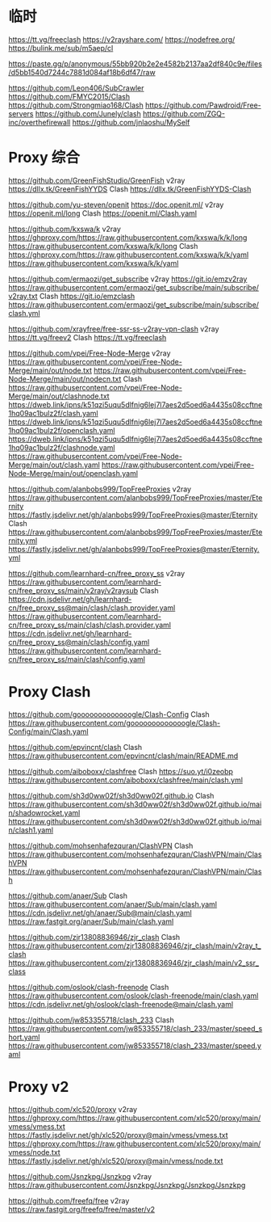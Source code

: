 # 临时
https://tt.vg/freeclash
https://v2rayshare.com/
https://nodefree.org/
https://bulink.me/sub/m5aep/cl

https://paste.gg/p/anonymous/55bb920b2e2e4582b2137aa2df840c9e/files/d5bb1540d7244c7881d084af18b6df47/raw


https://github.com/Leon406/SubCrawler
https://github.com/FMYC2015/Clash
https://github.com/Strongmiao168/Clash
https://github.com/Pawdroid/Free-servers
https://github.com/Junely/clash
https://github.com/ZGQ-inc/overthefirewall
https://github.com/jnlaoshu/MySelf

# Proxy 综合

https://github.com/GreenFishStudio/GreenFish
v2ray
https://dllx.tk/GreenFishYYDS
Clash
https://dllx.tk/GreenFishYYDS-Clash

https://github.com/yu-steven/openit
https://doc.openit.ml/
v2ray
https://openit.ml/long
Clash
https://openit.ml/Clash.yaml

https://github.com/kxswa/k
v2ray
https://ghproxy.com/https://raw.githubusercontent.com/kxswa/k/k/long
https://raw.githubusercontent.com/kxswa/k/k/long
Clash
https://ghproxy.com/https://raw.githubusercontent.com/kxswa/k/k/yaml
https://raw.githubusercontent.com/kxswa/k/k/yaml

https://github.com/ermaozi/get_subscribe
v2ray
https://git.io/emzv2ray
https://raw.githubusercontent.com/ermaozi/get_subscribe/main/subscribe/v2ray.txt
Clash
https://git.io/emzclash
https://raw.githubusercontent.com/ermaozi/get_subscribe/main/subscribe/clash.yml

https://github.com/xrayfree/free-ssr-ss-v2ray-vpn-clash
v2ray
https://tt.vg/freev2
Clash
https://tt.vg/freeclash

https://github.com/vpei/Free-Node-Merge
v2ray
https://raw.githubusercontent.com/vpei/Free-Node-Merge/main/out/node.txt
https://raw.githubusercontent.com/vpei/Free-Node-Merge/main/out/nodecn.txt
Clash
https://raw.githubusercontent.com/vpei/Free-Node-Merge/main/out/clashnode.txt
https://dweb.link/ipns/k51qzi5uqu5dlfnig6lej7l7aes2d5oed6a4435s08ccftne1hq09ac1bulz2f/clash.yaml
https://dweb.link/ipns/k51qzi5uqu5dlfnig6lej7l7aes2d5oed6a4435s08ccftne1hq09ac1bulz2f/openclash.yaml
https://dweb.link/ipns/k51qzi5uqu5dlfnig6lej7l7aes2d5oed6a4435s08ccftne1hq09ac1bulz2f/clashnode.yaml
https://raw.githubusercontent.com/vpei/Free-Node-Merge/main/out/clash.yaml
https://raw.githubusercontent.com/vpei/Free-Node-Merge/main/out/openclash.yaml

https://github.com/alanbobs999/TopFreeProxies
v2ray
https://raw.githubusercontent.com/alanbobs999/TopFreeProxies/master/Eternity
https://fastly.jsdelivr.net/gh/alanbobs999/TopFreeProxies@master/Eternity
Clash
https://raw.githubusercontent.com/alanbobs999/TopFreeProxies/master/Eternity.yml
https://fastly.jsdelivr.net/gh/alanbobs999/TopFreeProxies@master/Eternity.yml

https://github.com/learnhard-cn/free_proxy_ss
v2ray
https://raw.githubusercontent.com/learnhard-cn/free_proxy_ss/main/v2ray/v2raysub
Clash
https://cdn.jsdelivr.net/gh/learnhard-cn/free_proxy_ss@main/clash/clash.provider.yaml
https://raw.githubusercontent.com/learnhard-cn/free_proxy_ss/main/clash/clash.provider.yaml
https://cdn.jsdelivr.net/gh/learnhard-cn/free_proxy_ss@main/clash/config.yaml
https://raw.githubusercontent.com/learnhard-cn/free_proxy_ss/main/clash/config.yaml

# Proxy Clash

https://github.com/gooooooooooooogle/Clash-Config
Clash
https://raw.githubusercontent.com/gooooooooooooogle/Clash-Config/main/Clash.yaml

https://github.com/epvincnt/clash
Clash
https://raw.githubusercontent.com/epvincnt/clash/main/README.md

https://github.com/aiboboxx/clashfree
Clash
https://suo.yt/i0zeobp
https://raw.githubusercontent.com/aiboboxx/clashfree/main/clash.yml

https://github.com/sh3d0ww02f/sh3d0ww02f.github.io
Clash
https://raw.githubusercontent.com/sh3d0ww02f/sh3d0ww02f.github.io/main/shadowrocket.yaml
https://raw.githubusercontent.com/sh3d0ww02f/sh3d0ww02f.github.io/main/clash1.yaml

https://github.com/mohsenhafezquran/ClashVPN
Clash
https://raw.githubusercontent.com/mohsenhafezquran/ClashVPN/main/ClashVPN
https://raw.githubusercontent.com/mohsenhafezquran/ClashVPN/main/Clash

https://github.com/anaer/Sub
Clash
https://raw.githubusercontent.com/anaer/Sub/main/clash.yaml
https://cdn.jsdelivr.net/gh/anaer/Sub@main/clash.yaml
https://raw.fastgit.org/anaer/Sub/main/clash.yaml

https://github.com/zjr13808836946/zjr_clash
Clash
https://raw.githubusercontent.com/zjr13808836946/zjr_clash/main/v2ray_t_clash
https://raw.githubusercontent.com/zjr13808836946/zjr_clash/main/v2_ssr_class

https://github.com/oslook/clash-freenode
Clash
https://raw.githubusercontent.com/oslook/clash-freenode/main/clash.yaml
https://cdn.jsdelivr.net/gh/oslook/clash-freenode@main/clash.yaml

https://github.com/jw853355718/clash_233
Clash
https://raw.githubusercontent.com/jw853355718/clash_233/master/speed_short.yaml
https://raw.githubusercontent.com/jw853355718/clash_233/master/speed.yaml

# Proxy v2

https://github.com/xlc520/proxy
v2ray
https://ghproxy.com/https://raw.githubusercontent.com/xlc520/proxy/main/vmess/vmess.txt
https://fastly.jsdelivr.net/gh/xlc520/proxy@main/vmess/vmess.txt
https://ghproxy.com/https://raw.githubusercontent.com/xlc520/proxy/main/vmess/node.txt
https://fastly.jsdelivr.net/gh/xlc520/proxy@main/vmess/node.txt

https://github.com/Jsnzkpg/Jsnzkpg
v2ray
https://raw.githubusercontent.com/Jsnzkpg/Jsnzkpg/Jsnzkpg/Jsnzkpg

https://github.com/freefq/free
v2ray
https://raw.fastgit.org/freefq/free/master/v2
